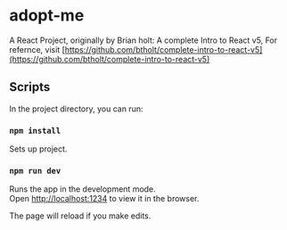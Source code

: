 # adopt-me
A React Project, originally by Brian holt: A complete Intro to React v5,
For refernce, visit [https://github.com/btholt/complete-intro-to-react-v5](https://github.com/btholt/complete-intro-to-react-v5)

## Scripts

In the project directory, you can run:

### `npm install`
Sets up project.

### `npm run dev`

Runs the app in the development mode.<br />
Open [http://localhost:1234](http://localhost:1234) to view it in the browser.

The page will reload if you make edits.<br />

